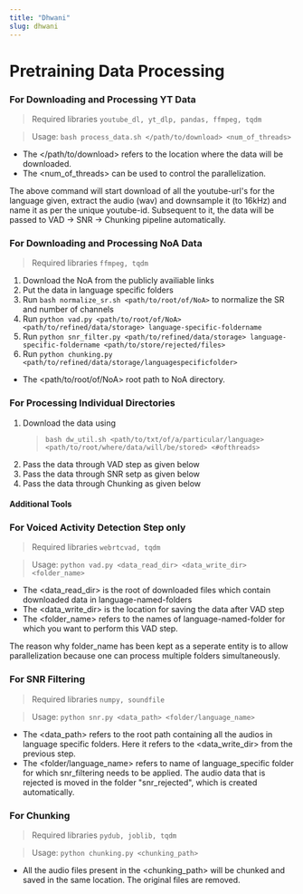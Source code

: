 ```yaml
---
title: "Dhwani"
slug: dhwani
---
```


# Pretraining Data Processing

### For Downloading and Processing YT Data

> Required libraries `youtube_dl, yt_dlp, pandas, ffmpeg, tqdm`

> Usage: `bash process_data.sh </path/to/download> <num_of_threads>`

- The </path/to/download> refers to the location where the data will be downloaded.
- The <num_of_threads> can be used to control the parallelization.

The above command will start download of all the youtube-url's for the language given, extract the audio (wav) and downsample it (to 16kHz) and name it as per the unique youtube-id. Subsequent to it, the data will be passed to VAD -> SNR -> Chunking pipeline automatically.

### For Downloading and Processing NoA Data

> Required libraries `ffmpeg, tqdm`

1. Download the NoA from the publicly availiable links
2. Put the data in language specific folders
3. Run `bash normalize_sr.sh <path/to/root/of/NoA>` to normalize the SR and number of channels
4. Run `python vad.py <path/to/root/of/NoA> <path/to/refined/data/storage> language-specific-foldername `
5. Run `python snr_filter.py <path/to/refined/data/storage> language-specific-foldername <path/to/store/rejected/files>`
6. Run `python chunking.py <path/to/refined/data/storage/languagespecificfolder>`

- The <path/to/root/of/NoA> root path to NoA directory.

### For Processing Individual Directories

1. Download the data using
   > `bash dw_util.sh <path/to/txt/of/a/particular/language> <path/to/root/where/data/will/be/stored> <#ofthreads>`
2. Pass the data through VAD step as given below
3. Pass the data through SNR setp as given below
4. Pass the data through Chunking as given below

#### Additional Tools

### For Voiced Activity Detection Step only

> Required libraries `webrtcvad, tqdm`

> Usage: `python vad.py <data_read_dir> <data_write_dir> <folder_name>`

- The <data_read_dir> is the root of downloaded files which contain downloaded data in language-named-folders
- The <data_write_dir> is the location for saving the data after VAD step
- The <folder_name> refers to the names of language-named-folder for which you want to perform this VAD step.

The reason why folder_name has been kept as a seperate entity is to allow parallelization because one can process multiple folders simultaneously.

### For SNR Filtering

> Required libraries `numpy, soundfile`

> Usage: `python snr.py <data_path> <folder/language_name>`

- The <data_path> refers to the root path containing all the audios in language specific folders. Here it refers to the <data_write_dir> from the previous step.
- The <folder/language_name> refers to name of language_specific folder for which snr_filtering needs to be applied. The audio data that is rejected is moved in the folder "snr_rejected", which is created automatically.

### For Chunking

> Required libraries `pydub, joblib, tqdm`

> Usage: `python chunking.py <chunking_path>`

- All the audio files present in the <chunking_path> will be chunked and saved in the same location. The original files are removed.
